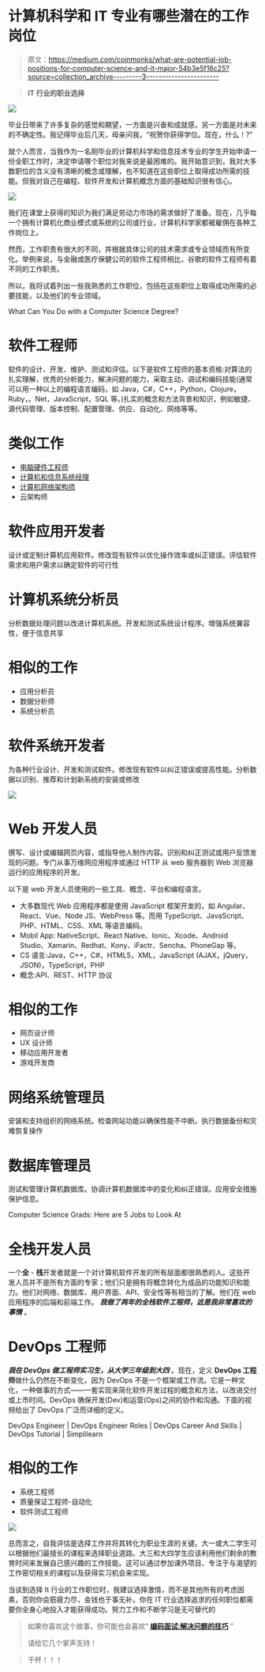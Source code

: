 # 计算机科学和 IT 专业有哪些潜在的工作岗位

> 原文：<https://medium.com/coinmonks/what-are-potential-job-positions-for-computer-science-and-it-major-54b3e5f16c25?source=collection_archive---------3----------------------->

> **IT 行业的职业选择**

![](img/a6c2cefb5a82076b2d1f141a3285cc9f.png)

毕业日带来了许多复杂的感觉和期望，一方面是兴奋和成就感，另一方面是对未来的不确定性。我记得毕业后几天，母亲问我，“祝贺你获得学位。现在，什么！?"

就个人而言，当我作为一名刚毕业的计算机科学和信息技术专业的学生开始申请一份全职工作时，决定申请哪个职位对我来说是最困难的。我开始意识到，我对大多数职位的含义没有清晰的概念或理解，也不知道在这些职位上取得成功所需的技能。但我对自己在编程、软件开发和计算机概念方面的基础知识很有信心。

![](img/ba98541d111648d3f4cecb08559aa413.png)

我们在课堂上获得的知识为我们满足劳动力市场的需求做好了准备。现在，几乎每一个拥有计算机化商业模式或系统的公司或行业，计算机科学家都被雇佣在各种工作岗位上。

然而，工作职责有很大的不同，并根据具体公司的技术需求或专业领域而有所变化。举例来说，与金融或医疗保健公司的软件工程师相比，谷歌的软件工程师有着不同的工作职责。

所以，我将试着列出一些我熟悉的工作职位，包括在这些职位上取得成功所需的必要技能，以及他们的专业领域。

What Can You Do with a Computer Science Degree?

# 软件工程师

软件的设计、开发、维护、测试和评估。以下是软件工程师的基本资格:对算法的扎实理解，优秀的分析能力，解决问题的能力，采取主动，调试和编码技能(通常可以用一种以上的编程语言编码，如 Java，C#，C++，Python，Clojure，Ruby，。Net，JavaScript，SQL 等。)扎实的概念和方法背景和知识，例如敏捷、源代码管理、版本控制、配置管理、供应、自动化、网络等等。

# **类似工作**

*   [电脑硬件工程师](https://g.co/kgs/6xyHKs)
*   [计算机和信息系统经理](https://g.co/kgs/2EpV12)
*   [计算机网络架构师](https://g.co/kgs/1TcYLK)
*   云架构师

# 软件应用开发者

设计或定制计算机应用软件。修改现有软件以优化操作效率或纠正错误。评估软件需求和用户需求以确定软件的可行性

# 计算机系统分析员

分析数据处理问题以改进计算机系统。开发和测试系统设计程序。增强系统兼容性，便于信息共享

# 相似的工作

*   应用分析员
*   数据分析师
*   系统分析员

# 软件系统开发者

为各种行业设计、开发和测试软件。修改现有软件以纠正错误或提高性能。分析数据以识别、推荐和计划新系统的安装或修改

![](img/72ac1adff1fce0be5f60f6b936549e7a.png)

# Web 开发人员

撰写、设计或编辑网页内容，或指导他人制作内容。识别和纠正测试或用户反馈发现的问题。专门从事万维网应用程序或通过 HTTP 从 web 服务器到 Web 浏览器运行的应用程序的开发。

以下是 web 开发人员使用的一些工具、概念、平台和编程语言。

*   大多数现代 Web 应用程序都是使用 JavaScript 框架开发的，如 Angular、React、Vue、Node JS、WebPress 等。而用 TypeScript、JavaScript、PHP、HTML、CSS、XML 等语言编码。
*   Mobil App: NativeScript、React Native、Ionic、Xcode、Android Studio、Xamarin、Redhat、Kony、iFactr、Sencha、PhoneGap 等。
*   CS 语言:Java，C++，C#，HTML5，XML，JavaScript (AJAX，jQuery，JSON)，TypeScript，PHP
*   概念:API、REST、HTTP 协议

# 相似的工作

*   网页设计师
*   UX 设计师
*   移动应用开发者
*   游戏开发商

# 网络系统管理员

安装和支持组织的网络系统。检查网站功能以确保性能不中断。执行数据备份和灾难恢复操作

# 数据库管理员

测试和管理计算机数据库。协调计算机数据库中的变化和纠正错误。应用安全措施保护信息。

Computer Science Grads: Here are 5 Jobs to Look At

# 全栈开发人员

一个**全** - **栈**开发者就是一个对计算机软件开发的所有层面都很熟悉的人。这些开发人员并不是所有方面的专家；他们只是拥有将概念转化为成品的功能知识和能力。他们对网络、数据库、用户界面、API、安全性等有相当的了解。他们在 web 应用程序的后端和前端工作。 ***我做了两年的全栈软件工程师，这是我非常喜欢的事情*** 。

# DevOps 工程师

***我在 DevOps 做工程师实习生，从大学三年级到大四*** 。现在，定义 **DevOps 工程师**做什么仍然在不断变化，因为 DevOps 不是一个框架或工作流。它是一种文化，一种做事的方式——一套实现来简化软件开发过程的概念和方法，以改进交付或上市时间。DevOps 确保开发(Dev)和运营(Ops)之间的协作和沟通。下面的视频给出了 DevOps 广泛而详细的定义。

DevOps Engineer | DevOps Engineer Roles | DevOps Career And Skills | DevOps Tutorial | Simplilearn

# 相似的工作

*   系统工程师
*   质量保证工程师-自动化
*   软件测试工程师

![](img/c8cc22f2374d8909634ea71800ca1678.png)

总而言之，自我评估是选择工作并将其转化为职业生涯的关键。大一或大二学生可以根据他们最擅长的课程来选择职业道路。大三和大四学生应该利用他们剩余的教育时间来发展自己感兴趣的工作技能。这可以通过参加课外项目、专注于与渴望的工作密切相关的课程以及获得实习机会来实现。

当谈到选择 It 行业的工作职位时，我建议选择激情，而不是其他所有的考虑因素，否则你会筋疲力尽，金钱也于事无补。你在 IT 行业选择追求的任何职位都需要你全身心地投入才能获得成功。努力工作和不断学习是无可替代的

> 如果你喜欢这个故事，你可能也会喜欢“ [**编码面试:解决问题的技巧**](/coinmonks/coding-interview-problem-solving-techniques-ae6a82d98dbb) ”
> 
> 请给它几个掌声支持！

> 干杯！！！